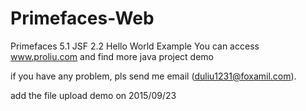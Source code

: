 # Primefaces-Web
Primefaces 5.1 JSF 2.2 Hello World Example
You can access www.proliu.com and find more java project demo

if you have any problem, pls send me email (duliu1231@foxamil.com).

add the file upload demo on 2015/09/23
